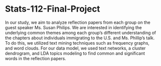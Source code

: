 # Stats-112-Final-Project

In our study, we aim to analyze reflection papers from each group on the guest speaker Ms. Susan Philips. We are interested in identifying the underlying common themes among each group’s different understanding of the chapters about individuals immigrating to the U.S. and Ms. Phillip’s talk. To do this, we utilized text mining techniques such as frequency graphs, and word clouds. For our data model, we used text networks, a cluster dendrogram, and LDA topics modeling to find common and significant words in the reflection papers.

